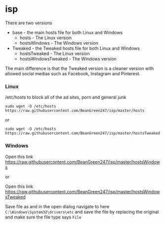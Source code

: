 # isp

There are two versions
- base - the main hosts file for both Linux and Windows
  - hosts - The Linux version
  - hostsWindows - The Windows version
- Tweaked - the Tweaked hosts file for both Linux and Windows
  - hostsTweaked - The Linux version
  - hostsWindowsTweaked - The Windows version

The main difference is that the Tweaked version is a cleaner version with allowed social medias such as Facebook, Instagram and Pinterest.

### Linux

/etc/hosts to block all of the ad sites, porn and general junk
```
sudo wget -O /etc/hosts https://raw.githubusercontent.com/BeanGreen247/isp/master/hosts
```
or
```
sudo wget -O /etc/hosts https://raw.githubusercontent.com/BeanGreen247/isp/master/hostsTweaked
```

### Windows

Open this link https://raw.githubusercontent.com/BeanGreen247/isp/master/hostsWindows

or

Open this link https://raw.githubusercontent.com/BeanGreen247/isp/master/hostsWindowsTweaked

Save file as and in the open dialog navigate to here `C:\Windows\System32\drivers\etc` and save the file by replacing the original and make sure the file type says `File`
